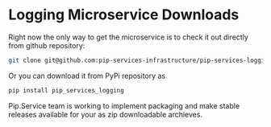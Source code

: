 # Logging Microservice Downloads

Right now the only way to get the microservice is to check it out directly from github repository:

```bash
git clone git@github.com:pip-services-infrastructure/pip-services-logging-python.git
```

Or you can download it from PyPi repository as

```bash
pip install pip_services_logging
```

Pip.Service team is working to implement packaging and make stable releases available for your 
as zip downloadable archieves.